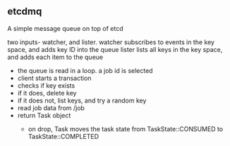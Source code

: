## etcdmq

A simple message queue on top of etcd


two inputs- watcher, and lister.
watcher subscribes to events in the key space, and adds key ID into the queue
lister lists all keys in the key space, and adds each item to the queue

- the queue is read in a loop. a job id is selected
- client starts a transaction
- checks if key exists
- if it does, delete key
- if it does not, list keys, and try a random key
- read job data from /job
- return Task<T> object
    - on drop, Task moves the task state from TaskState::CONSUMED to TaskState::COMPLETED